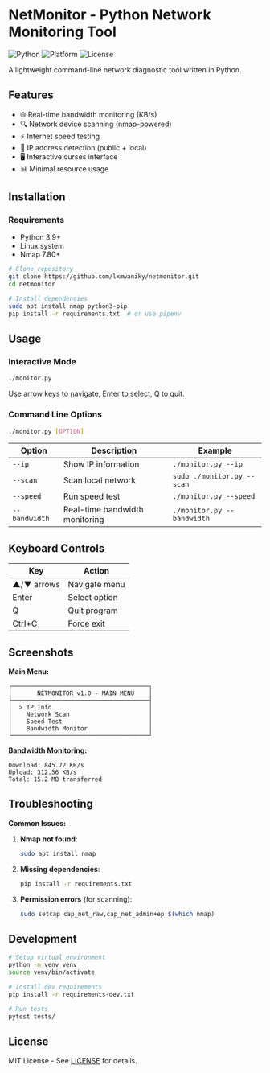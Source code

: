 # NetMonitor - Python Network Monitoring Tool

![Python](https://img.shields.io/badge/Python-3.9+-3776AB?logo=python)
![Platform](https://img.shields.io/badge/Platform-Linux-lightgrey)
![License](https://img.shields.io/badge/License-MIT-green)

A lightweight command-line network diagnostic tool written in Python.

## Features

- 🌐 Real-time bandwidth monitoring (KB/s)
- 🔍 Network device scanning (nmap-powered)
- ⚡ Internet speed testing
- 📶 IP address detection (public + local)
- 🖥️ Interactive curses interface
- 📊 Minimal resource usage

## Installation

### Requirements
- Python 3.9+
- Linux system
- Nmap 7.80+

```bash
# Clone repository
git clone https://github.com/lxmwaniky/netmonitor.git
cd netmonitor

# Install dependencies
sudo apt install nmap python3-pip
pip install -r requirements.txt  # or use pipenv
```

## Usage

### Interactive Mode
```bash
./monitor.py
```
Use arrow keys to navigate, Enter to select, Q to quit.

### Command Line Options
```bash
./monitor.py [OPTION]
```

| Option          | Description                      | Example                     |
|-----------------|----------------------------------|-----------------------------|
| `--ip`          | Show IP information              | `./monitor.py --ip`         |
| `--scan`        | Scan local network               | `sudo ./monitor.py --scan`  |
| `--speed`       | Run speed test                   | `./monitor.py --speed`      |
| `--bandwidth`   | Real-time bandwidth monitoring   | `./monitor.py --bandwidth`  |

## Keyboard Controls

| Key          | Action                          |
|--------------|---------------------------------|
| ▲/▼ arrows   | Navigate menu                   |
| Enter        | Select option                   |
| Q            | Quit program                    |
| Ctrl+C       | Force exit                      |

## Screenshots

**Main Menu:**
```
┌──────────────────────────────────────┐
│       NETMONITOR v1.0 - MAIN MENU    │
├──────────────────────────────────────┤
│  > IP Info                           │
│    Network Scan                      │
│    Speed Test                        │
│    Bandwidth Monitor                 │
└──────────────────────────────────────┘
```

**Bandwidth Monitoring:**
```
Download: 845.72 KB/s
Upload: 312.56 KB/s
Total: 15.2 MB transferred
```

## Troubleshooting

**Common Issues:**

1. **Nmap not found**:
   ```bash
   sudo apt install nmap
   ```

2. **Missing dependencies**:
   ```bash
   pip install -r requirements.txt
   ```

3. **Permission errors** (for scanning):
   ```bash
   sudo setcap cap_net_raw,cap_net_admin+ep $(which nmap)
   ```

## Development

```bash
# Setup virtual environment
python -m venv venv
source venv/bin/activate

# Install dev requirements
pip install -r requirements-dev.txt

# Run tests
pytest tests/
```

## License

MIT License - See [LICENSE](LICENSE) for details.